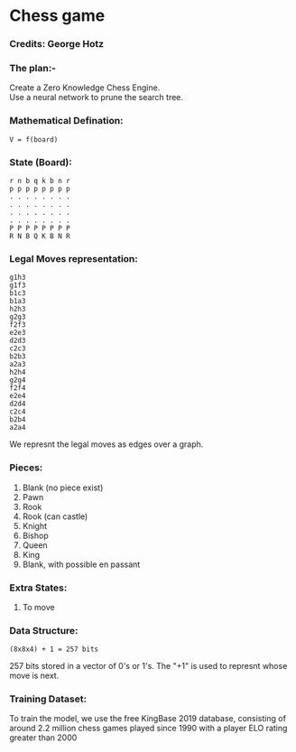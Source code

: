 # Chess game
### Credits: George Hotz
### The plan:-

Create a Zero Knowledge Chess Engine.  
Use a neural network to prune the search tree.  

### Mathematical Defination:
```
V = f(board)
```
### State (Board):
```
r n b q k b n r
p p p p p p p p
. . . . . . . .
. . . . . . . .
. . . . . . . .
. . . . . . . .
P P P P P P P P
R N B Q K B N R
```

### Legal Moves representation:
```
g1h3
g1f3
b1c3
b1a3
h2h3
g2g3
f2f3
e2e3
d2d3
c2c3
b2b3
a2a3
h2h4
g2g4
f2f4
e2e4
d2d4
c2c4
b2b4
a2a4
```
We represnt the legal moves as edges over a graph.

### Pieces:
1. Blank (no piece exist)
2. Pawn
3. Rook
4. Rook (can castle)
5. Knight
6. Bishop
7. Queen
8. King
9. Blank, with possible en passant

### Extra States:
1. To move


### Data Structure:
```
(8x8x4) + 1 = 257 bits
```
257 bits stored in a vector of 0's or 1's. The "+1" is used to represnt whose move is next. 

### Training Dataset:
To train the model, we use the free KingBase 2019 database, consisting of around 2.2 million chess games played since 1990 with a player ELO rating greater than 2000
